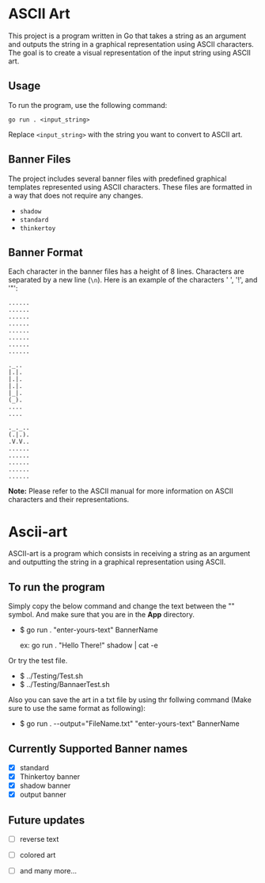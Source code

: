 # ASCII Art

This project is a program written in Go that takes a string as an argument and outputs the string in a graphical representation using ASCII characters. The goal is to create a visual representation of the input string using ASCII art.

## Usage

To run the program, use the following command:

```shell
go run . <input_string>
```

Replace `<input_string>` with the string you want to convert to ASCII art.

## Banner Files

The project includes several banner files with predefined graphical templates represented using ASCII characters. These files are formatted in a way that does not require any changes.

- `shadow`
- `standard`
- `thinkertoy`

## Banner Format

Each character in the banner files has a height of 8 lines. Characters are separated by a new line (`\n`). Here is an example of the characters ' ', '!', and '"':

```
......
......
......
......
......
......
......
......

._..
|.|.
|.|.
|.|.
|_|.
(_).
....
....

._._..
(.|.).
.V.V..
......
......
......
......
......
```

**Note:** Please refer to the ASCII manual for more information on ASCII characters and their representations.



# Ascii-art
ASCII-art is a program which consists in receiving a string as an argument and outputting the string in a graphical representation using ASCII.

## To run the program
Simply copy the below command and change the text between the "" symbol. And make sure that you are in the **App** directory.

- $ go run . "enter-yours-text" BannerName

    ex: go run . "Hello There!" shadow | cat -e

Or try the test file.
- $ ../Testing/Test.sh
- $ ../Testing/BannaerTest.sh

Also you can save the art in a txt file by using thr follwing command (Make sure to use the same format as following):
- $ go run . --output="FileName.txt" "enter-yours-text" BannerName

## Currently Supported Banner names
- [x] standard
- [x] Thinkertoy banner
- [x] shadow banner
- [x] output banner

## Future updates 
- [ ] reverse text
- [ ] colored art
- [ ] and many more...


